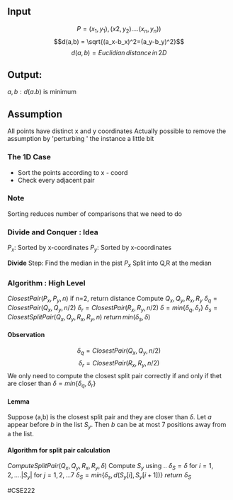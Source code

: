 ## Input
$$P = {(x_1,y_1),(x2,y_2)....(x_n,y_n))}$$$$d(a,b) = \sqrt{(a_x-b_x)^2=(a_y-b_y)^2}$$$$d(a,b)  =Euclidian\,distance\,in\,2D$$

## Output: 
$a,b : d(a.b)$ is minimum

## Assumption

All points have distinct x and y coordinates
Actually possible to remove the assumption by 'perturbing ' the instance a little bit

### The  1D Case
* Sort the points according to x - coord
* Check every adjacent pair
### Note
Sorting reduces number of comparisons that we need to do

 ### Divide and Conquer : Idea

$P_{x}$: Sorted by x-coordinates
$P_{y}$: Sorted by x-coordinates

**Divide** Step:
Find the median in the pist $P_x$
Split into Q,R at the median 

### Algorithm : High Level

$Closest Pair(P_x,P_y,n)$
if n=2, return distance
Compute $Q_x,Q_y,R_x,R_y$
$\delta_q = ClosestPair(Q_x,Q_y,n/2)$
$\delta_r= ClosestPair(R_x,R_y,n/2)$
$\delta = min\{\delta_q,\delta_r\}$
$\delta_s = ClosestSplitPair(Q_x,Q_y,R_x,R_y,n)$
$return \, min(\delta_s,\delta)$


#### Observation

$$\delta_q = ClosestPair(Q_x,Q_y,n/2)$$$$\delta_r = ClosestPair(R_x,R_y,n/2)$$
We only need to compute the closest split pair correctly if and only if thet are closer than $\delta =min\{\delta_q,\delta_r\}$
#### Lemma
Suppose
(a,b) is the closest split pair and they are closer than $\delta$. Let $a$ appear before $b$ in the list $S_y$. Then $b$ can be at most 7 positions away from a the list.
#### Algorithm for split pair calculation

 $ComputeSplitPair(Q_x,Q_y,R_x,R_y,\delta)$
Compute $S_y$ using ..
$\delta_S=\delta$
for $i=1,2,....|S_y|$
for $j=1,2,...7$
$\delta_S = min\{\delta_s,d(S_y[i],S_y[i+1]) \}$
$return\,\,\delta_S$

#CSE222 